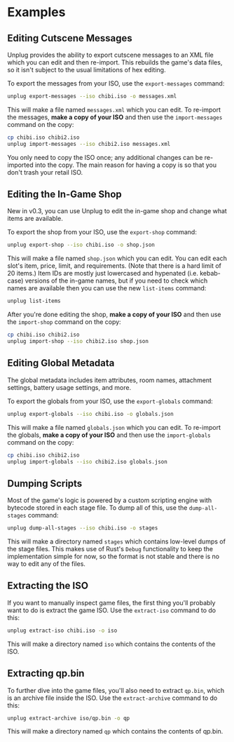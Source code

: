 # Examples

## Editing Cutscene Messages

Unplug provides the ability to export cutscene messages to an XML file which you can edit and
then re-import. This rebuilds the game's data files, so it isn't subject to the usual limitations
of hex editing.

To export the messages from your ISO, use the `export-messages` command:

```sh
unplug export-messages --iso chibi.iso -o messages.xml
```

This will make a file named `messages.xml` which you can edit. To re-import the messages, **make
a copy of your ISO** and then use the `import-messages` command on the copy:

```sh
cp chibi.iso chibi2.iso
unplug import-messages --iso chibi2.iso messages.xml
```

You only need to copy the ISO once; any additional changes can be re-imported into the copy. The
main reason for having a copy is so that you don't trash your retail ISO.

## Editing the In-Game Shop

New in v0.3, you can use Unplug to edit the in-game shop and change what items are available.

To export the shop from your ISO, use the `export-shop` command:

```sh
unplug export-shop --iso chibi.iso -o shop.json
```

This will make a file named `shop.json` which you can edit. You can edit each slot's
item, price, limit, and requirements. (Note that there is a hard limit of 20 items.) Item IDs are
mostly just lowercased and hypenated (i.e. kebab-case) versions of the in-game names, but if you
need to check which names are available then you can use the new `list-items` command:

```sh
unplug list-items
```

After you're done editing the shop, **make a copy of your ISO** and then use the `import-shop`
command on the copy:

```sh
cp chibi.iso chibi2.iso
unplug import-shop --iso chibi2.iso shop.json
```

## Editing Global Metadata

The global metadata includes item attributes, room names, attachment settings, battery usage
settings, and more.

To export the globals from your ISO, use the `export-globals` command:

```sh
unplug export-globals --iso chibi.iso -o globals.json
```

This will make a file named `globals.json` which you can edit. To re-import the globals, **make a
copy of your ISO** and then use the `import-globals` command on the copy:

```sh
cp chibi.iso chibi2.iso
unplug import-globals --iso chibi2.iso globals.json
```

## Dumping Scripts

Most of the game's logic is powered by a custom scripting engine with bytecode stored in each
stage file. To dump all of this, use the `dump-all-stages` command:

```sh
unplug dump-all-stages --iso chibi.iso -o stages
```

This will make a directory named `stages` which contains low-level dumps of the stage files. This
makes use of Rust's `Debug` functionality to keep the implementation simple for now, so the
format is not stable and there is no way to edit any of the files.

## Extracting the ISO

If you want to manually inspect game files, the first thing you'll probably want to do is extract
the game ISO. Use the `extract-iso` command to do this:

```sh
unplug extract-iso chibi.iso -o iso
```

This will make a directory named `iso` which contains the contents of the ISO.

## Extracting qp.bin

To further dive into the game files, you'll also need to extract `qp.bin`, which is an archive
file inside the ISO. Use the `extract-archive` command to do this:

```sh
unplug extract-archive iso/qp.bin -o qp
```

This will make a directory named `qp` which contains the contents of qp.bin.

